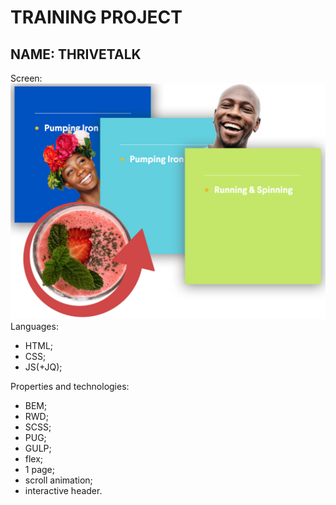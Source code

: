 # TRAINING PROJECT
## NAME: THRIVETALK
Screen:
![Альтернативный текст](/THRIVETALK.png)
Languages: 
* HTML;
* CSS;
* JS(+JQ);

Properties and technologies: 
* BEM;
* RWD;
* SCSS;
* PUG;
* GULP;
* flex;
* 1 page;
* scroll animation;
* interactive header.